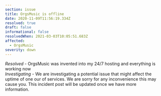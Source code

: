 ```yaml
---
section: issue
title: OrgsMusic is offline
date: 2020-11-09T11:56:19.334Z
resolved: true
draft: false
informational: false
resolvedWhen: 2021-03-03T10:05:51.683Z
affected:
  - OrgsMusic
severity: down
---
```

*Resolved* - OrgsMusic was invented into my 24/7 hosting and everything is working now\
*Investigating* - We are investigating a potential issue that might affect the uptime of one our of services. We are sorry for any inconvenience this may cause you. This incident post will be updated once we have more information.